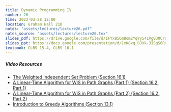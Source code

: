 ```yaml
---
title: Dynamic Programming IV
number: 26
time: 2022-03-28 12:00
location: Graham Hall 210
notes: "assets/lectures/lecture26.pdf"
notes_source: "assets/lectures/lecture26.tex"
slides_pdf: https://drive.google.com/file/d/1FYx8i6m8om2YqYy541Vg030Crqp0SEj1/view?usp=sharing
slides_ppt: https://docs.google.com/presentation/d/1xK8xq_DJVk-3ISgS6RzJsCUGdAJAaMcUyB1EVFQZZUw/edit?usp=sharing
textbook: CLRS 15.4, CLRS 16.1
---
```


##### Video Resources
- [The Weighted Independent Set Problem (Section 16.1)](https://www.youtube.com/watch?v=0awkct8SkxA&list=PLXFMmlk03Dt5EMI2s2WQBsLsZl7A5HEK6&index=39)
- [A Linear-Time Algorithm for WIS in Path Graphs (Part 1) (Section 16.2, Part 1)](https://www.youtube.com/watch?v=0awkct8SkxA&list=PLXFMmlk03Dt5EMI2s2WQBsLsZl7A5HEK6&index=40)
- [A Linear-Time Algorithm for WIS in Path Graphs (Part 2) (Section 16.2, Part 2)](https://www.youtube.com/watch?v=0awkct8SkxA&list=PLXFMmlk03Dt5EMI2s2WQBsLsZl7A5HEK6&index=41)
- [Introduction to Greedy Algorithms (Section 13.1)](https://www.youtube.com/watch?v=NTFmxA3qgoo&list=PLXFMmlk03Dt5EMI2s2WQBsLsZl7A5HEK6&index=4&t=0s)
